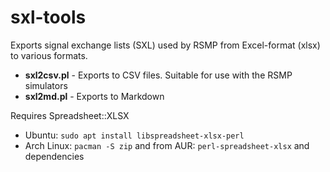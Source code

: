 sxl-tools
=========

Exports signal exchange lists (SXL) used by RSMP from Excel-format (xlsx) to
various formats.

* **sxl2csv.pl** - Exports to CSV files. Suitable for use with the RSMP simulators
* **sxl2md.pl** - Exports to Markdown

Requires Spreadsheet::XLSX
* Ubuntu: `sudo apt install libspreadsheet-xlsx-perl`
* Arch Linux: `pacman -S zip` and from AUR: `perl-spreadsheet-xlsx` and
  dependencies
